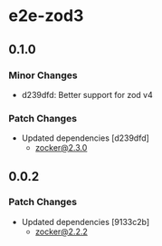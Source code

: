 # e2e-zod3

## 0.1.0

### Minor Changes

- d239dfd: Better support for zod v4

### Patch Changes

- Updated dependencies [d239dfd]
  - zocker@2.3.0

## 0.0.2

### Patch Changes

- Updated dependencies [9133c2b]
  - zocker@2.2.2
